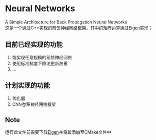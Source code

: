 # Neural Networks
A Simple Architecture for Back Propagation Neural Networks  
这是一个通过C++实现的前馈神经网络框架，其中的矩阵运算通过[Eigen](https://eigen.tuxfamily.org/)实现；

## 目前已经实现的功能
1. 能实现任意规模的前馈神经网络
2. 使用标准梯度下降法更新权重
3. ...

## 计划实现的功能
1. 优化器
2. CNN卷积神经网络框架

## Note
运行此文件前需要下载[Eigen](https://eigen.tuxfamily.org/)并将其添加至CMake文件中

